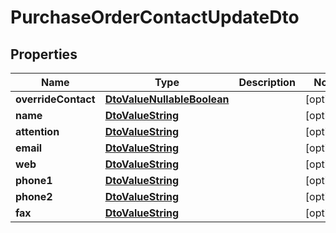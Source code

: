 
# PurchaseOrderContactUpdateDto

## Properties
Name | Type | Description | Notes
------------ | ------------- | ------------- | -------------
**overrideContact** | [**DtoValueNullableBoolean**](DtoValueNullableBoolean.md) |  |  [optional]
**name** | [**DtoValueString**](DtoValueString.md) |  |  [optional]
**attention** | [**DtoValueString**](DtoValueString.md) |  |  [optional]
**email** | [**DtoValueString**](DtoValueString.md) |  |  [optional]
**web** | [**DtoValueString**](DtoValueString.md) |  |  [optional]
**phone1** | [**DtoValueString**](DtoValueString.md) |  |  [optional]
**phone2** | [**DtoValueString**](DtoValueString.md) |  |  [optional]
**fax** | [**DtoValueString**](DtoValueString.md) |  |  [optional]



